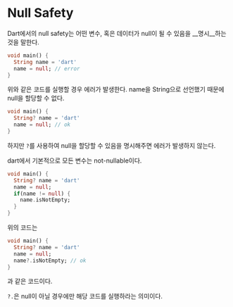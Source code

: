 # Null Safety

Dart에서의 null safety는 어떤 변수, 혹은 데이터가 null이 될 수 있음을 __명시__하는 것을 말한다.

``` dart
void main() {
  String name = 'dart'
  name = null; // error
}
```

위와 같은 코드를 실행할 경우 에러가 발생한다.
name을 String으로 선언했기 때문에 null을 할당할 수 없다.

``` dart    
void main() {
  String? name = 'dart'
  name = null; // ok
}
```

하지만 `?`를 사용하여 null을 할당할 수 있음을 명시해주면 에러가 발생하지 않는다.

dart에서 기본적으로 모든 변수는 not-nullable이다.



``` dart
void main() {
  String? name = 'dart'
  name = null; 
  if(name != null) {
    name.isNotEmpty;
  }
}
```
위의 코드는

``` dart
void main() {
  String? name = 'dart'
  name = null; 
  name?.isNotEmpty; // ok
}
```
과 같은 코드이다.

`?.`은 null이 아닐 경우에만 해당 코드를 실행하라는 의미이다.

